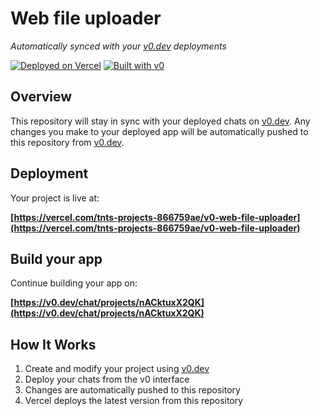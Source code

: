 # Web file uploader

*Automatically synced with your [v0.dev](https://v0.dev) deployments*

[![Deployed on Vercel](https://img.shields.io/badge/Deployed%20on-Vercel-black?style=for-the-badge&logo=vercel)](https://vercel.com/tnts-projects-866759ae/v0-web-file-uploader)
[![Built with v0](https://img.shields.io/badge/Built%20with-v0.dev-black?style=for-the-badge)](https://v0.dev/chat/projects/nACktuxX2QK)

## Overview

This repository will stay in sync with your deployed chats on [v0.dev](https://v0.dev).
Any changes you make to your deployed app will be automatically pushed to this repository from [v0.dev](https://v0.dev).

## Deployment

Your project is live at:

**[https://vercel.com/tnts-projects-866759ae/v0-web-file-uploader](https://vercel.com/tnts-projects-866759ae/v0-web-file-uploader)**

## Build your app

Continue building your app on:

**[https://v0.dev/chat/projects/nACktuxX2QK](https://v0.dev/chat/projects/nACktuxX2QK)**

## How It Works

1. Create and modify your project using [v0.dev](https://v0.dev)
2. Deploy your chats from the v0 interface
3. Changes are automatically pushed to this repository
4. Vercel deploys the latest version from this repository
